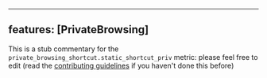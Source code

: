 
---
features: [PrivateBrowsing]
---

This is a stub commentary for the `private_browsing_shortcut.static_shortcut_priv` metric: please feel free to edit (read the
[contributing guidelines](https://github.com/mozilla/glean-annotations/blob/main/CONTRIBUTING.md)
if you haven't done this before)
